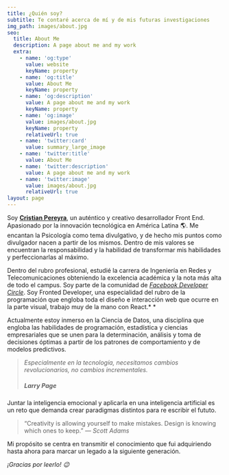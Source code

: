 ```yaml
---
title: ¿Quién soy?
subtitle: Te contaré acerca de mí y de mis futuras investigaciones
img_path: images/about.jpg
seo:
  title: About Me
  description: A page about me and my work
  extra:
    - name: 'og:type'
      value: website
      keyName: property
    - name: 'og:title'
      value: About Me
      keyName: property
    - name: 'og:description'
      value: A page about me and my work
      keyName: property
    - name: 'og:image'
      value: images/about.jpg
      keyName: property
      relativeUrl: true
    - name: 'twitter:card'
      value: summary_large_image
    - name: 'twitter:title'
      value: About Me
    - name: 'twitter:description'
      value: A page about me and my work
    - name: 'twitter:image'
      value: images/about.jpg
      relativeUrl: true
layout: page
---
```

Soy [**Cristian Pereyra**](https://www.linkedin.com/in/crist-pereyra/), un auténtico y creativo desarrollador Front End. Apasionado por la innovación tecnológica en América Latina 🌎. Me encantan la Psicología como tema divulgativo, y de hecho mis puntos como divulgador nacen a partir de los mismos. Dentro de mis valores se encuentran la responsabilidad y la habilidad de transformar mis habilidades y perfeccionarlas al máximo.

Dentro del rubro profesional, estudié la carrera de Ingeniería en Redes y Telecomunicaciones obteniendo la excelencia académica y la nota más alta de todo el campus. Soy parte de la comunidad de [*Facebook Developer Circle*](https://developers.facebook.com/developercircles/?locale=es_ES). Soy Fronted Developer, una especialidad del rubro de la programación que engloba toda el diseño e interacción web que ocurre en la parte visual, trabajo muy de la mano con React.\* \*

Actualmente estoy inmerso en la Ciencia de Datos, una disciplina que engloba las habilidades de programación, estadística y ciencias empresariales  que se unen para la determinación, análisis y toma de decisiones óptimas a partir de los patrones de comportamiento y de modelos predictivos.

> *Especialmente en la tecnología, necesitamos cambios revolucionarios, no cambios incrementales.*
>
> ##### Larry Page

Juntar la inteligencia emocional y aplicarla en una inteligencia artificial es un reto que demanda crear paradigmas distintos para re escribir el fututo.

> “Creativity is allowing yourself to make mistakes. Design is knowing which ones to keep.” <cite>― Scott Adams</cite>
>
>





Mi propósito se centra en transmitir el conocimiento que fui adquiriendo hasta ahora para marcar un legado a la siguiente generación.

*¡Gracias por leerlo! 😉*
